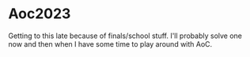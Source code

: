 # Aoc2023

Getting to this late because of finals/school stuff. I'll probably solve one now
and then when I have some time to play around with AoC.
